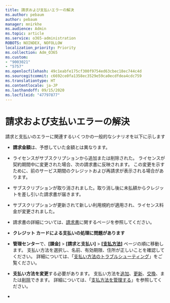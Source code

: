 ```yaml
---
title: 請求および支払いエラーの解決
ms.author: pebaum
author: pebaum
manager: mnirkhe
ms.audience: Admin
ms.topic: article
ms.service: o365-administration
ROBOTS: NOINDEX, NOFOLLOW
localization_priority: Priority
ms.collection: Adm_O365
ms.custom:
- "9003021"
- "5757"
ms.openlocfilehash: 49c1eabfe175cf300f9754ed63cbec18ec744c4d
ms.sourcegitcommit: c6692ce0fa1358ec3529e59ca0ecdfdea4cdc759
ms.translationtype: HT
ms.contentlocale: ja-JP
ms.lasthandoff: 09/15/2020
ms.locfileid: "47797877"
---
```

# <a name="resolving-billing-and-payment-errors"></a>請求および支払いエラーの解決

請求と支払いのエラーに関連するいくつかの一般的なシナリオを以下に示します

- **請求金額**は、予想していた金額とは異なります。
- ライセンスがサブスクリプションから追加または削除された。 ライセンスが契約期間中に変更された場合、次の請求書に反映されます。 この変更を示すために、前のサービス期間のクレジットおよび再請求が表示される場合があります。
- サブスクリプションが取り消されました。取り消し後に未払額からクレジットを差し引いた請求書が届きます。
- サブスクリプションが更新されて新しい利用規約が適用され、ライセンス料金が変更されました。
- 請求書の詳細については、[請求書](https://docs.microsoft.com/microsoft-365/commerce/billing-and-payments/understand-your-invoice2)に関するページを参照してください。
- **クレジット カードによる支払いの処理に問題があります**
- **管理センター**で、**[課金]**  >  **[請求と支払い]**  >  **[[支払方法]](https://go.microsoft.com/fwlink/p/?linkid=2018806)** ページの順に移動します。 支払い方法を選択し、名前、有効期限、住所が正しいことを確認してください。 詳細については、「[支払い方法のトラブルシューティング](https://docs.microsoft.com/microsoft-365/commerce/billing-and-payments/manage-payment-methods#troubleshoot-payment-methods)」をご覧ください。

- **支払い方法を変更**する必要があります。 支払い方法を[追加](https://docs.microsoft.com/microsoft-365/commerce/billing-and-payments/manage-payment-methods?view=o365-worldwide#add-a-payment-method)、[更新](https://docs.microsoft.com/microsoft-365/commerce/billing-and-payments/manage-payment-methods?view=o365-worldwide#update-payment-method-details)、[交換](https://docs.microsoft.com/microsoft-365/commerce/billing-and-payments/manage-payment-methods?view=o365-worldwide#replace-a-payment-method)、または[削除](https://docs.microsoft.com/microsoft-365/commerce/billing-and-payments/manage-payment-methods?view=o365-worldwide#delete-a-payment-method)できます。 詳細については、「[支払方法を管理する](https://docs.microsoft.com/microsoft-365/commerce/billing-and-payments/manage-payment-methods?view=o365-worldwide)」を参照してください。
- 
